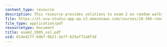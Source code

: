 ```yaml
---
content_type: resource
description: This resource provides solutions to exam 2 on random walks and diffusion.
file: https://ol-ocw-studio-app-qa.s3.amazonaws.com/courses/18-366-random-walks-and-diffusion-fall-2006/014e427fb9bf9b213e7f625ef72a8f3d_exam2_2005_sol.pdf
file_type: application/pdf
resourcetype: Document
title: exam2_2005_sol.pdf
uid: 014e427f-b9bf-9b21-3e7f-625ef72a8f3d
---
```

